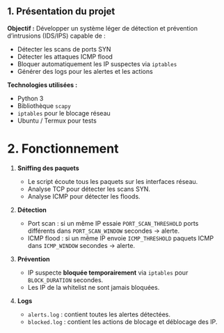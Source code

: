## 1. Présentation du projet
**Objectif :** Développer un système léger de détection et prévention d’intrusions (IDS/IPS) capable de :  
- Détecter les scans de ports SYN  
- Détecter les attaques ICMP flood  
- Bloquer automatiquement les IP suspectes via `iptables`  
- Générer des logs pour les alertes et les actions  

**Technologies utilisées :**  
- Python 3  
- Bibliothèque `scapy`  
- `iptables` pour le blocage réseau  
- Ubuntu / Termux pour tests
# 2. Fonctionnement

1. **Sniffing des paquets**  
   - Le script écoute tous les paquets sur les interfaces réseau.  
   - Analyse TCP pour détecter les scans SYN.  
   - Analyse ICMP pour détecter les floods.

2. **Détection**  
   - Port scan : si un même IP essaie `PORT_SCAN_THRESHOLD` ports différents dans `PORT_SCAN_WINDOW` secondes → alerte.  
   - ICMP flood : si un même IP envoie `ICMP_THRESHOLD` paquets ICMP dans `ICMP_WINDOW` secondes → alerte.  

3. **Prévention**  
   - IP suspecte **bloquée temporairement** via `iptables` pour `BLOCK_DURATION` secondes.  
   - Les IP de la whitelist ne sont jamais bloquées.  

4. **Logs**  
   - `alerts.log` : contient toutes les alertes détectées.  
   - `blocked.log` : contient les actions de blocage et déblocage des IP.  

